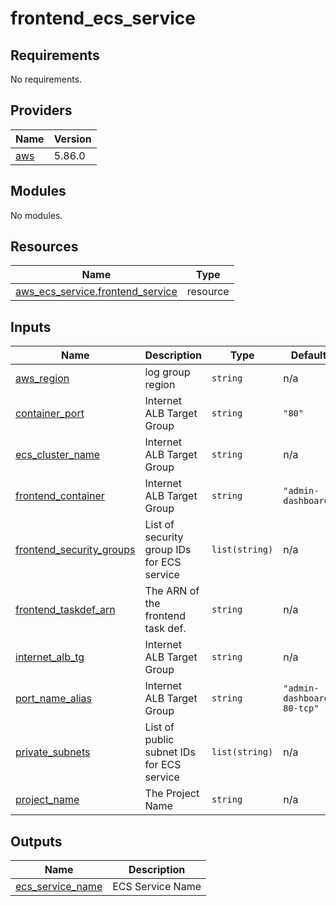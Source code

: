 # frontend_ecs_service

<!-- BEGIN_TF_DOCS -->
## Requirements

No requirements.

## Providers

| Name | Version |
|------|---------|
| <a name="provider_aws"></a> [aws](#provider\_aws) | 5.86.0 |

## Modules

No modules.

## Resources

| Name | Type |
|------|------|
| [aws_ecs_service.frontend_service](https://registry.terraform.io/providers/hashicorp/aws/latest/docs/resources/ecs_service) | resource |

## Inputs

| Name | Description | Type | Default | Required |
|------|-------------|------|---------|:--------:|
| <a name="input_aws_region"></a> [aws\_region](#input\_aws\_region) | log group region | `string` | n/a | yes |
| <a name="input_container_port"></a> [container\_port](#input\_container\_port) | Internet ALB Target Group | `string` | `"80"` | no |
| <a name="input_ecs_cluster_name"></a> [ecs\_cluster\_name](#input\_ecs\_cluster\_name) | Internet ALB Target Group | `string` | n/a | yes |
| <a name="input_frontend_container"></a> [frontend\_container](#input\_frontend\_container) | Internet ALB Target Group | `string` | `"admin-dashboard"` | no |
| <a name="input_frontend_security_groups"></a> [frontend\_security\_groups](#input\_frontend\_security\_groups) | List of security group IDs for ECS service | `list(string)` | n/a | yes |
| <a name="input_frontend_taskdef_arn"></a> [frontend\_taskdef\_arn](#input\_frontend\_taskdef\_arn) | The ARN of the frontend task def. | `string` | n/a | yes |
| <a name="input_internet_alb_tg"></a> [internet\_alb\_tg](#input\_internet\_alb\_tg) | Internet ALB Target Group | `string` | n/a | yes |
| <a name="input_port_name_alias"></a> [port\_name\_alias](#input\_port\_name\_alias) | Internet ALB Target Group | `string` | `"admin-dashboard-80-tcp"` | no |
| <a name="input_private_subnets"></a> [private\_subnets](#input\_private\_subnets) | List of public subnet IDs for ECS service | `list(string)` | n/a | yes |
| <a name="input_project_name"></a> [project\_name](#input\_project\_name) | The Project Name | `string` | n/a | yes |

## Outputs

| Name | Description |
|------|-------------|
| <a name="output_ecs_service_name"></a> [ecs\_service\_name](#output\_ecs\_service\_name) | ECS Service Name |
<!-- END_TF_DOCS -->
